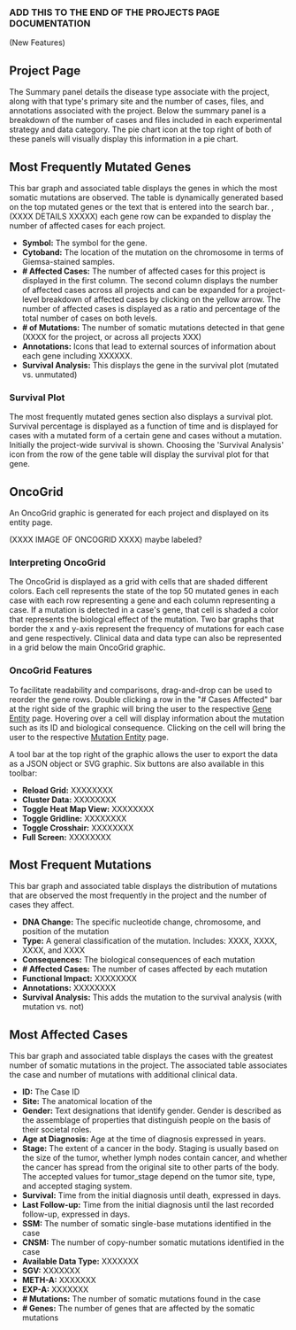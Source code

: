 ### ADD THIS TO THE END OF THE PROJECTS PAGE DOCUMENTATION

(New Features)

## Project Page

The Summary panel details the disease type associate with the project, along with that type's primary site and the number of cases, files, and annotations associated with the project.  Below the summary panel is a breakdown of the number of cases and files included in each experimental strategy and data category.  The pie chart icon at the top right of both of these panels will visually display this information in a pie chart.

## Most Frequently Mutated Genes

This bar graph and associated table displays the genes in which the most somatic mutations are observed. The table is dynamically generated based on the top mutated genes or the text that is entered into the search bar. , (XXXX DETAILS XXXXX) each gene row can be expanded to display the number of affected cases for each project.

* __Symbol:__ The symbol for the gene.
* __Cytoband:__ The location of the mutation on the chromosome in terms of Giemsa-stained samples.
* __# Affected Cases:__ The number of affected cases for this project is displayed in the first column. The second column displays the number of affected cases across all projects and can be expanded for a project-level breakdown of affected cases by clicking on the yellow arrow. The number of affected cases is displayed as a ratio and percentage of the total number of cases on both levels.
* __# of Mutations:__ The number of somatic mutations detected in that gene (XXXX for the project, or across all projects XXX)
* __Annotations:__ Icons that lead to external sources of information about each gene including XXXXXX.
* __Survival Analysis:__ This displays the gene in the survival plot (mutated vs. unmutated)

### Survival Plot

The most frequently mutated genes section also displays a survival plot. Survival percentage is displayed as a function of time and is displayed for cases with a mutated form of a certain gene and cases without a mutation. Initially the project-wide survival is shown. Choosing the 'Survival Analysis' icon from the row of the gene table will display the survival plot for that gene. 

## OncoGrid

An OncoGrid graphic is generated for each project and displayed on its entity page.  


(XXXX IMAGE OF ONCOGRID XXXX) maybe labeled?  


### Interpreting OncoGrid

The OncoGrid is displayed as a grid with cells that are shaded different colors.  Each cell represents the state of the top 50 mutated genes in each case with each row representing a gene and each column representing a case. If a mutation is detected in a case's gene, that cell is shaded a color that represents the biological effect of the mutation. Two bar graphs that border the x and y-axis represent the frequency of mutations for each case and gene respectively. Clinical data and data type can also be represented in a grid below the main OncoGrid graphic.  

### OncoGrid Features

To facilitate readability and comparisons, drag-and-drop can be used to reorder the gene rows.  Double clicking a row in the "# Cases Affected" bar at the right side of the graphic will bring the user to the respective [Gene Entity](GeneEntity.md) page. Hovering over a cell will display information about the mutation such as its ID and biological consequence. Clicking on the cell will bring the user to the respective [Mutation Entity](MutationEntity.md) page.  

A tool bar at the top right of the graphic allows the user to export the data as a JSON object or SVG graphic.  Six buttons are also available in this toolbar:

* __Reload Grid:__ XXXXXXXX
* __Cluster Data:__ XXXXXXXX
* __Toggle Heat Map View:__ XXXXXXXX
* __Toggle Gridline:__ XXXXXXXX
* __Toggle Crosshair:__ XXXXXXXX
* __Full Screen:__ XXXXXXXX

## Most Frequent Mutations

This bar graph and associated table displays the distribution of mutations that are observed the most frequently in the project and the number of cases they affect.  

* __DNA Change:__ The specific nucleotide change, chromosome, and position of the mutation
* __Type:__ A general classification of the mutation. Includes: XXXX, XXXX, XXXX, and XXXX
* __Consequences:__ The biological consequences of each mutation
* __# Affected Cases:__ The number of cases affected by each mutation
* __Functional Impact:__ XXXXXXXX
* __Annotations:__ XXXXXXXX
* __Survival Analysis:__ This adds the mutation to the survival analysis (with mutation vs. not)


## Most Affected Cases

This bar graph and associated table displays the cases with the greatest number of somatic mutations in the project.  The associated table associates the case and number of mutations with additional clinical data.

* __ID:__ The Case ID
* __Site:__ The anatomical location of the
* __Gender:__ Text designations that identify gender. Gender is described as the assemblage of properties that distinguish people on the basis of their societal roles.
* __Age at Diagnosis:__ Age at the time of diagnosis expressed in years.
* __Stage:__ The extent of a cancer in the body. Staging is usually based on the size of the tumor, whether lymph nodes contain cancer, and whether the cancer has spread from the original site to other parts of the body. The accepted values for tumor_stage depend on the tumor site, type, and accepted staging system.
* __Survival:__ Time from the initial diagnosis until death, expressed in days.
* __Last Follow-up:__ Time from the initial diagnosis until the last recorded follow-up, expressed in days.
* __SSM:__ The number of somatic single-base mutations identified in the case
* __CNSM:__ The number of copy-number somatic mutations identified in the case
* __Available Data Type:__ XXXXXXX
* __SGV:__ XXXXXXX
* __METH-A:__ XXXXXXX
* __EXP-A:__ XXXXXXX
* __# Mutations:__ The number of somatic mutations found in the case
* __# Genes:__ The number of genes that are affected by the somatic mutations
